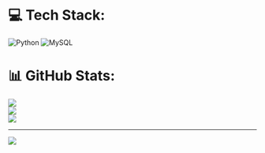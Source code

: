 
# 💻 Tech Stack:
![Python](https://img.shields.io/badge/python-3670A0?style=for-the-badge&logo=python&logoColor=ffdd54) ![MySQL](https://img.shields.io/badge/mysql-4479A1.svg?style=for-the-badge&logo=mysql&logoColor=white)
# 📊 GitHub Stats:
![](https://github-readme-stats.vercel.app/api?username=arastu-ship-it&theme=dark&hide_border=false&include_all_commits=false&count_private=false)<br/>
![](https://nirzak-streak-stats.vercel.app/?user=arastu-ship-it&theme=dark&hide_border=false)<br/>
![](https://github-readme-stats.vercel.app/api/top-langs/?username=arastu-ship-it&theme=dark&hide_border=false&include_all_commits=false&count_private=false&layout=compact)

---
[![](https://visitcount.itsvg.in/api?id=arastu-ship-it&icon=0&color=0)](https://visitcount.itsvg.in)

<!-- Proudly created with GPRM ( https://gprm.itsvg.in ) -->
